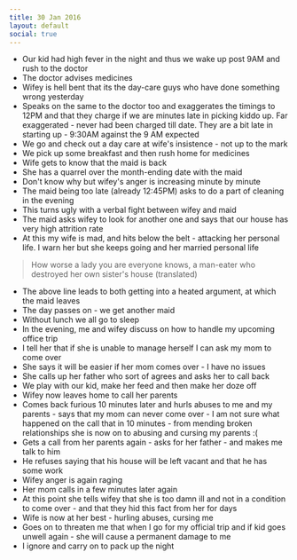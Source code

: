```yaml
---
title: 30 Jan 2016
layout: default
social: true
---
```


- Our kid had high fever in the night and thus we wake up post 9AM and rush to the doctor
- The doctor advises medicines
- Wifey is hell bent that its the day-care guys who have done something wrong yesterday
- Speaks on the same to the doctor too and exaggerates the timings to 12PM and that they charge if we are minutes late in picking kiddo up. Far exaggerated - never had been charged till date. They are a bit late in starting up - 9:30AM against the 9 AM expected
- We go and check out a day care at wife's insistence - not up to the mark
- We pick up some breakfast and then rush home for medicines
- Wife gets to know that the maid is back
- She has a quarrel over the month-ending date with the maid
- Don't know why but wifey's anger is increasing minute by minute
- The maid being too late (already 12:45PM) asks to do a part of cleaning in the evening
- This turns ugly with a verbal fight between wifey and maid
- The maid asks wifey to look for another one and says that our house has very high attrition rate
- At this my wife is mad, and hits below the belt - attacking her personal life. I warn her but she keeps going and her married personal life

> How worse a lady you are everyone knows, a man-eater who destroyed her own sister's house (translated)

- The above line leads to both getting into a heated argument, at which the maid leaves
- The day passes on - we get another maid
- Without lunch we all go to sleep
- In the evening, me and wifey discuss on how to handle my upcoming office trip
- I tell her that if she is unable to manage herself I can ask my mom to come over
- She says it will be easier if her mom comes over - I have no issues
- She calls up her father who sort of agrees and asks her to call back
- We play with our kid, make her feed and then make her doze off
- Wifey now leaves home to call her parents
- Comes back furious 10 minutes later and hurls abuses to me and my parents - says that my mom can never come over - I am not sure what happened on the call that in 10 minutes - from mending broken relationships she is now on to abusing and cursing my parents :(
- Gets a call from her parents again - asks for her father - and makes me talk to him
- He refuses saying that his house will be left vacant and that he has some work
- Wifey anger is again raging
- Her mom calls in a few minutes later again
- At this point she tells wifey that she is too damn ill and not in a condition to come over - and that they hid this fact from her for days
- Wife is now at her best - hurling abuses, cursing me
- Goes on to threaten me that when I go for my official trip and if kid goes unwell again - she will cause a permanent damage to me
- I ignore and carry on to pack up the night

